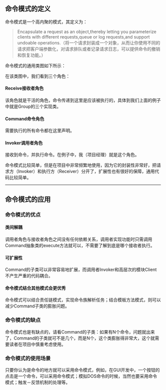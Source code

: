## 命令模式的定义 ##

命令模式是一个高内聚的模式，其定义为：

> Encapsulate a request as an object,thereby letting you parameterize clients with different requests,queue or log requests,and support undoable operations.（将一个请求封装成一个对象，从而让你使用不同的请求把客户端参数化，对请求排队或者记录请求日志，可以提供命令的撤销和恢复功能。）

命令模式的通用类图如下所示：



在该类图中，我们看到三个角色：

#### Receive接收者角色 ####

该角色就是干活的角色，命令传递到这里是应该被执行的，具体到我们上面的例子中就是Group的三个实现类。

#### Command命令角色 ####

需要执行的所有命令都在这里声明。

#### Invoker调用者角色 ####

接收到命令，并执行命令。在例子中，我（项目经理）就是这个角色。

命令模式比较简单，但是在项目中非常频繁地使用，因为它的封装性非常好，把请求方（Invoker）和执行方（Receiver）分开了，扩展性也有很好的保障，通用代码比较简单。

------

## 命令模式的应用 ##

### 命令模式的优点 ###

#### 类间解耦 ####

调用者角色与接收者角色之间没有任何依赖关系，调用者实现功能时只需调用Command抽象类的execute方法就可以，不需要了解到底是哪个接收者执行。

#### 可扩展性 ####

Command的子类可以非常容易地扩展，而调用者Invoker和高层次的模块Client不产生严重的代码耦合。

#### 命令模式结合其他模式会更优秀 ####

命令模式可以结合责任链模式，实现命令族解析任务；结合模板方法模式，则可以减少Command子类的膨胀问题。

### 命令模式的缺点 ###

命令模式也是有缺点的，请看Command的子类：如果有N个命令，问题就出来了，Command的子类就可不是几个，而是N个，这个类膨胀得非常大，这个就需要读者在项目中慎重考虑使用。

### 命令模式的使用场景 ###

只要你认为是命令的地方就可以采用命令模式，例如，在GUI开发中，一个按钮的点击是一个命令，可以采用命令模式；模拟DOS命令的时候，当然也要采用命令模式；触发－反馈机制的处理等。

